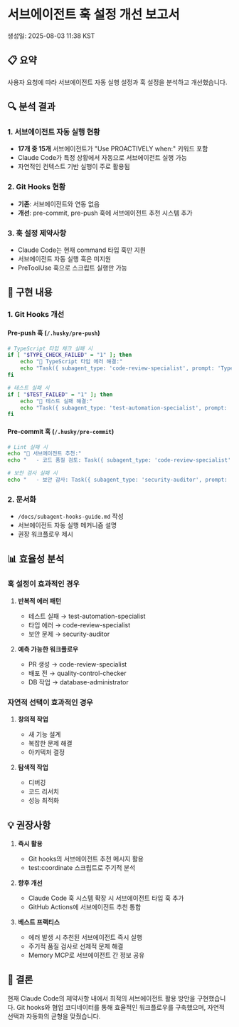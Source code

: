 # 서브에이전트 훅 설정 개선 보고서

생성일: 2025-08-03 11:38 KST

## 📋 요약

사용자 요청에 따라 서브에이전트 자동 실행 설정과 훅 설정을 분석하고 개선했습니다.

## 🔍 분석 결과

### 1. 서브에이전트 자동 실행 현황

- **17개 중 15개** 서브에이전트가 "Use PROACTIVELY when:" 키워드 포함
- Claude Code가 특정 상황에서 자동으로 서브에이전트 실행 가능
- 자연적인 컨텍스트 기반 실행이 주로 활용됨

### 2. Git Hooks 현황

- **기존**: 서브에이전트와 연동 없음
- **개선**: pre-commit, pre-push 훅에 서브에이전트 추천 시스템 추가

### 3. 훅 설정 제약사항

- Claude Code는 현재 command 타입 훅만 지원
- 서브에이전트 자동 실행 훅은 미지원
- PreToolUse 훅으로 스크립트 실행만 가능

## 🚀 구현 내용

### 1. Git Hooks 개선

#### Pre-push 훅 (`/.husky/pre-push`)

```bash
# TypeScript 타입 체크 실패 시
if [ "$TYPE_CHECK_FAILED" = "1" ]; then
    echo "📝 TypeScript 타입 에러 해결:"
    echo "Task({ subagent_type: 'code-review-specialist', prompt: 'TypeScript 타입 에러 수정' })"
fi

# 테스트 실패 시
if [ "$TEST_FAILED" = "1" ]; then
    echo "🧪 테스트 실패 해결:"
    echo "Task({ subagent_type: 'test-automation-specialist', prompt: '실패한 테스트 수정' })"
fi
```

#### Pre-commit 훅 (`/.husky/pre-commit`)

```bash
# Lint 실패 시
echo "🤖 서브에이전트 추천:"
echo "   - 코드 품질 검토: Task({ subagent_type: 'code-review-specialist', prompt: 'Lint 에러 수정' })"

# 보안 검사 실패 시
echo "   - 보안 감사: Task({ subagent_type: 'security-auditor', prompt: '하드코딩된 시크릿 제거' })"
```

### 2. 문서화

- `/docs/subagent-hooks-guide.md` 작성
- 서브에이전트 자동 실행 메커니즘 설명
- 권장 워크플로우 제시

## 📊 효율성 분석

### 훅 설정이 효과적인 경우

1. **반복적 에러 패턴**
   - 테스트 실패 → test-automation-specialist
   - 타입 에러 → code-review-specialist
   - 보안 문제 → security-auditor

2. **예측 가능한 워크플로우**
   - PR 생성 → code-review-specialist
   - 배포 전 → quality-control-checker
   - DB 작업 → database-administrator

### 자연적 선택이 효과적인 경우

1. **창의적 작업**
   - 새 기능 설계
   - 복잡한 문제 해결
   - 아키텍처 결정

2. **탐색적 작업**
   - 디버깅
   - 코드 리서치
   - 성능 최적화

## 💡 권장사항

1. **즉시 활용**
   - Git hooks의 서브에이전트 추천 메시지 활용
   - test:coordinate 스크립트로 주기적 분석

2. **향후 개선**
   - Claude Code 훅 시스템 확장 시 서브에이전트 타입 훅 추가
   - GitHub Actions에 서브에이전트 추천 통합

3. **베스트 프랙티스**
   - 에러 발생 시 추천된 서브에이전트 즉시 실행
   - 주기적 품질 검사로 선제적 문제 해결
   - Memory MCP로 서브에이전트 간 정보 공유

## 🎯 결론

현재 Claude Code의 제약사항 내에서 최적의 서브에이전트 활용 방안을 구현했습니다. Git hooks와 협업 코디네이터를 통해 효율적인 워크플로우를 구축했으며, 자연적 선택과 자동화의 균형을 맞췄습니다.
